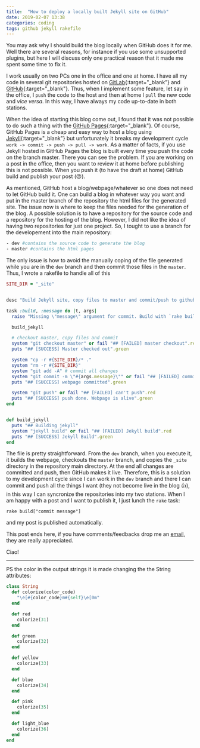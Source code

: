```yaml
---
title:  "How to deploy a locally built Jekyll site on GitHub"
date: 2019-02-07 13:38
categories: coding
tags: github jekyll rakefile
---
```




You may ask why I should build the blog locally when GitHub does it for me.
Well there are several reasons, for instance if you use some unsupported plugins,
but here I will discuss only one practical reason that it made me spent some
time to fix it.

I work usually on two PCs one in the office and one at home. 
I have all my code in several git repositories hosted on [GitLab](https://about.gitlab.com/){:target="_blank"} and 
[GitHub](https://github.com/){:target="_blank"}. 
Thus, when I implement some feature, let say in the office, 
I `push` the code to the host and then at 
home I `pull` the new code and *vice versa*.
In this way, I have always my code up-to-date in both stations.

When the idea of starting this blog come out, I found that it was not possible
to do such a thing with the 
[GitHub Pages](https://pages.github.com/){:target="_blank"}. 
Of course, GitHub Pages is a cheap and easy way to host a blog using 
[Jekyll](https://jekyllrb.com/){:target="_blank"} but unfortunately 
it breaks my development cycle `work -> commit -> push -> pull -> work`.
As a matter of facts, if you use Jekyll hosted in GitHub Pages the blog is
built every time you push the code on the branch master.
There you can see the problem. If you are working on a post in the office,
then you want to review it at home before publishing this is not possible.
When you push it (to have the draft at home) 
GitHub build and publish your post (:angry:).


As mentioned, GitHub host a blog/webpage/whatever so one does not need to
let GitHub build it. One can build a blog in whatever way you
want and put in the master branch of the repository the html files for
the generated site. The issue now is where to keep the files needed for
the generation of the blog.
A possible solution is to have a repository for the source code
and a repository for the hosting of the blog. However,
I did not like the idea of having two repositories for just one project.
So, I tought to use a branch for the developement into the main repository:
```bash
- dev #contains the source code to generate the blog
- master #contains the html pages 
```
The only issue is how to avoid the manually coping of the file generated
while you are in the `dev` branch and then commit those files in the `master`.
Thus, I wrote a rakefile to handle all of this
```ruby
SITE_DIR = "_site"


desc "Build Jekyll site, copy files to master and commit/push to github"

task :build, :message do |t, args|
  raise "Missing \"message\" argument for commit. Build with `rake build[\"message\"]`".red unless args.message

  build_jekyll

  # checkout master, copy files and commit
  system "git checkout master" or fail "## [FAILED] master checkout".red
  puts "## [SUCCESS] Master checked out".green

  system "cp -r #{SITE_DIR}/* ."
  system "rm -r #{SITE_DIR}"
  system "git add -A" # commit all changes 
  system "git commit -m \"#{args.message}\"" or fail "## [FAILED] commit to master ".red
  puts "## [SUCCESS] webpage committed".green

  system "git push" or fail "## [FAILED] can't push".red
  puts "## [SUCCESS] push done. Webpage is alive".green
end


def build_jekyll
  puts "## Building jekyll"
  system "jekyll build" or fail "## [FAILED] Jekyll build".red
  puts "## [SUCCESS] Jekyll Build".green
end
```

The file is pretty straightforward. 
From the `dev` branch, when you execute it, it builds
the webpage, checkouts
the `master` branch, and copies the `_site` directory
in the repository main directory. 
At the end all changes are committed and push,
then GitHub makes it live.
Therefore, this is a solution to my development cycle
since I can work in the `dev` branch and there I can commit and push
all the things I want (they not become live in the blog :+1:),
in this way I can syncronize the repositories into my two stations.
When I am happy with a post and I want to publish it,
I just lunch the `rake` task:
```shell
rake build["commit message"]
```
and my post is published automatically.


This post ends here, if you have comments/feedbacks drop me an [email](mailto:i.moron.pirate@gmail.com),
they are really appreciated.


Ciao!


---

PS the color in the output strings it is made changing the
the String attributes:
```ruby
class String
  def colorize(color_code)
    "\e[#{color_code}m#{self}\e[0m"
  end

  def red
    colorize(31)
  end

  def green
    colorize(32)
  end

  def yellow
    colorize(33)
  end

  def blue
    colorize(34)
  end

  def pink
    colorize(35)
  end

  def light_blue
    colorize(36)
  end
end
```









